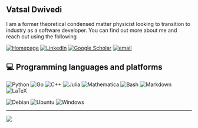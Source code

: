## Vatsal Dwivedi

I am a former theoretical condensed matter physicist looking to transition to industry as a software developer. You can find out more about me and reach out using the following

[![Homepage](https://img.shields.io/badge/Homepage-000000.svg?style=for-the-badge&logo=homepage&logoColor=white)](https://sites.google.com/view/vdwivedi/home) 
[![LinkedIn](https://custom-icon-badges.demolab.com/badge/LinkedIn-0A66C2?style=for-the-badge&logo=linkedin-white&logoColor=white)](https://www.linkedin.com/in/vatsal-dwivedi-93088975/) 
[![Google Scholar](https://img.shields.io/badge/Google%20Scholar-%230077B5.svg?style=for-the-badge&logo=googlescholar&logoColor=white)](https://scholar.google.com/citations?user=JfJcIsYAAAAJ&hl=en) 
[![email](https://img.shields.io/badge/Gmail-D14836?style=for-the-badge&logo=gmail&logoColor=white)](mailto:vatsal.iit@gmail.com) 

## 💻 Programming languages and platforms

![Python](https://img.shields.io/badge/python-3670A0?style=for-the-badge&logo=python&logoColor=ffdd54) 
![Go](https://img.shields.io/badge/go-%2300ADD8.svg?style=for-the-badge&logo=go&logoColor=white)
![C++](https://img.shields.io/badge/c++-%2300599C.svg?style=for-the-badge&logo=c%2B%2B&logoColor=white) 
![Julia](https://img.shields.io/badge/-Julia-9558B2?style=for-the-badge&logo=julia&logoColor=white) 
![Mathematica](https://img.shields.io/badge/-Mathematica-de0900?style=for-the-badge&logo=wolframmathematica&logoColor=white)
![Bash](https://img.shields.io/badge/Bash-4EAA25?style=for-the-badge&logo=gnubash&logoColor=fff)
![Markdown](https://img.shields.io/badge/markdown-%23000000.svg?style=for-the-badge&logo=markdown&logoColor=white) 
![LaTeX](https://img.shields.io/badge/-LaTeX-000000?style=for-the-badge&logo=latex&logoColor=white) 


![Debian](https://img.shields.io/badge/Debian-A81D33?style=for-the-badge&logo=debian&logoColor=fff)
![Ubuntu](https://img.shields.io/badge/Ubuntu-E95420?style=for-the-badge&logo=ubuntu&logoColor=white)
![Windows](https://custom-icon-badges.demolab.com/badge/Windows-0078D6?style=for-the-badge&logo=windows11&logoColor=white)


---
[![](https://visitcount.itsvg.in/api?id=vdwivedi190&icon=0&color=0)](https://visitcount.itsvg.in)

<!-- Proudly created with GPRM ( https://gprm.itsvg.in ) -->
<!--
**vdwivedi190/vdwivedi190** is a ✨ _special_ ✨ repository because its `README.md` (this file) appears on your GitHub profile.

Here are some ideas to get you started:

- 🔭 I’m currently working on ...
- 🌱 I’m currently learning ...
- 👯 I’m looking to collaborate on ...
- 🤔 I’m looking for help with ...
- 💬 Ask me about ...
- 📫 How to reach me: ...
- 😄 Pronouns: ...
- ⚡ Fun fact: ...

# 📊 GitHub Stats:
![](https://github-readme-stats.vercel.app/api?username=vdwivedi190&theme=dark&hide_border=true&include_all_commits=true&count_private=false)<br/>
![](https://nirzak-streak-stats.vercel.app/?user=vdwivedi190&theme=dark&hide_border=true)<br/>
![](https://github-readme-stats.vercel.app/api/top-langs/?username=vdwivedi190&theme=dark&hide_border=true&include_all_commits=true&count_private=false&layout=compact)

-->
